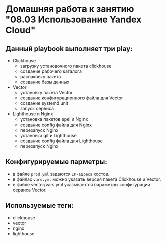 # Домашняя работа к занятию "08.03 Использование Yandex Cloud"

## Данный playbook выполняет три play:
- Clickhouse 
    - загрузку установочного пакета clickhouse
    - создание рабочего каталога
    - распаковку пакета
    - создание базы данных
- Vector
    - установку пакета Vector
    - создание конфигурационного файла для Vector
    - создание systemd unit
    - запуск сервиса
- Lighthouse и Nginx
    - установка пакетов epel и Nginx
    - создание config файла для Nginx
    - перезапуск Nginx
    - установка git и Lighthouse
    - создание config файла для Lighthouse
    - перезапуск Nginx

## Конфигурируемые парметры:
- в файле `prod.yml` задаются `IP-адреса` хостов.
- в файлах `vars.yml` можно указать версия пакета Clickhouse и Vector.
- в файле vector/vars.yml указываются параметры конфигурации сервиса Vector.

## Используемые теги:
- clickhouse
- vector
- nginx
- lighthouse

